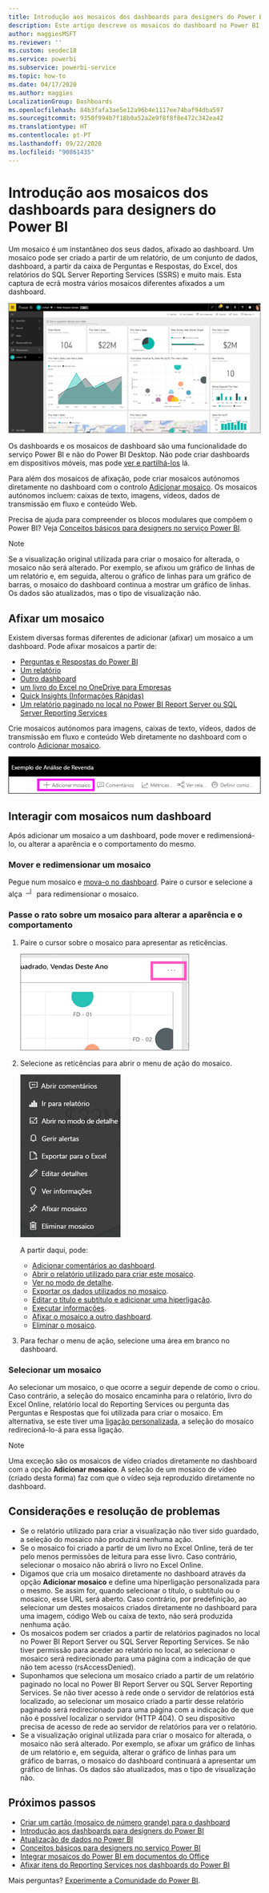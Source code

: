 ```yaml
---
title: Introdução aos mosaicos dos dashboards para designers do Power BI
description: Este artigo descreve os mosaicos do dashboard no Power BI, que incluem os mosaicos que forem criados a partir dos relatórios do SQL Server Reporting Services (SSRS).
author: maggiesMSFT
ms.reviewer: ''
ms.custom: seodec18
ms.service: powerbi
ms.subservice: powerbi-service
ms.topic: how-to
ms.date: 04/17/2020
ms.author: maggies
LocalizationGroup: Dashboards
ms.openlocfilehash: 84b3fafa3ae5e12a96b4e1117ee74baf94dba597
ms.sourcegitcommit: 9350f994b7f18b0a52a2e9f8f8f8e472c342ea42
ms.translationtype: HT
ms.contentlocale: pt-PT
ms.lasthandoff: 09/22/2020
ms.locfileid: "90861435"
---
```

# <a name="intro-to-dashboard-tiles-for-power-bi-designers"></a>Introdução aos mosaicos dos dashboards para designers do Power BI

Um mosaico é um instantâneo dos seus dados, afixado ao dashboard. Um mosaico pode ser criado a partir de um relatório, de um conjunto de dados, dashboard, a partir da caixa de Perguntas e Respostas, do Excel, dos relatórios do SQL Server Reporting Services (SSRS) e muito mais.  Esta captura de ecrã mostra vários mosaicos diferentes afixados a um dashboard.

![Dashboard do Power BI](media/service-dashboard-tiles/power-bi-dashboard.png)

Os dashboards e os mosaicos de dashboard são uma funcionalidade do serviço Power BI e não do Power BI Desktop. Não pode criar dashboards em dispositivos móveis, mas pode [ver e partilhá-los](../consumer/mobile/mobile-apps-view-dashboard.md) lá.

Para além dos mosaicos de afixação, pode criar mosaicos autónomos diretamente no dashboard com o controlo [Adicionar mosaico](service-dashboard-add-widget.md). Os mosaicos autónomos incluem: caixas de texto, imagens, vídeos, dados de transmissão em fluxo e conteúdo Web.

Precisa de ajuda para compreender os blocos modulares que compõem o Power BI? Veja [Conceitos básicos para designers no serviço Power BI](../fundamentals/service-basic-concepts.md).

> [!NOTE]
> Se a visualização original utilizada para criar o mosaico for alterada, o mosaico não será alterado.  Por exemplo, se afixou um gráfico de linhas de um relatório e, em seguida, alterou o gráfico de linhas para um gráfico de barras, o mosaico do dashboard continua a mostrar um gráfico de linhas. Os dados são atualizados, mas o tipo de visualização não.
> 
> 

## <a name="pin-a-tile"></a>Afixar um mosaico
Existem diversas formas diferentes de adicionar (afixar) um mosaico a um dashboard. Pode afixar mosaicos a partir de:

* [Perguntas e Respostas do Power BI](service-dashboard-pin-tile-from-q-and-a.md)
* [Um relatório](service-dashboard-pin-tile-from-report.md)
* [Outro dashboard](service-pin-tile-to-another-dashboard.md)
* [um livro do Excel no OneDrive para Empresas](service-dashboard-pin-tile-from-excel.md)
* [Quick Insights (Informações Rápidas)](service-insights.md)
* [Um relatório paginado no local no Power BI Report Server ou SQL Server Reporting Services](/sql/reporting-services/pin-reporting-services-items-to-power-bi-dashboards)

Crie mosaicos autónomos para imagens, caixas de texto, vídeos, dados de transmissão em fluxo e conteúdo Web diretamente no dashboard com o controlo [Adicionar mosaico](service-dashboard-add-widget.md).

  ![Ícone Adicionar mosaico](media/service-dashboard-tiles/add_widgetnew.png)

## <a name="interact-with-tiles-on-a-dashboard"></a>Interagir com mosaicos num dashboard
Após adicionar um mosaico a um dashboard, pode mover e redimensioná-lo, ou alterar a aparência e o comportamento do mesmo.

### <a name="move-and-resize-a-tile"></a>Mover e redimensionar um mosaico
Pegue num mosaico e [mova-o no dashboard](service-dashboard-edit-tile.md). Paire o cursor e selecione a alça ![alça do Mosaico](media/service-dashboard-tiles/resize-handle.jpg) para redimensionar o mosaico.

### <a name="hover-over-a-tile-to-change-the-appearance-and-behavior"></a>Passe o rato sobre um mosaico para alterar a aparência e o comportamento
1. Paire o cursor sobre o mosaico para apresentar as reticências.
   
    ![Reticências do mosaico](media/service-dashboard-tiles/ellipses_new.png)
2. Selecione as reticências para abrir o menu de ação do mosaico.
   
    ![Ícone de reticências](media/service-dashboard-tiles/power-bi-tile-menu.png)
   
    A partir daqui, pode:
   
     * [Adicionar comentários ao dashboard](../consumer/end-user-comment.md).
     * [Abrir o relatório utilizado para criar este mosaico](../consumer/end-user-reports.md).  
     * [Ver no modo de detalhe](../consumer/end-user-focus.md).   
     * [Exportar os dados utilizados no mosaico](../visuals/power-bi-visualization-export-data.md).
     * [Editar o título e subtítulo e adicionar uma hiperligação](service-dashboard-edit-tile.md). 
     * [Executar informações](service-insights.md). 
     * [Afixar o mosaico a outro dashboard](service-pin-tile-to-another-dashboard.md).
     * [Eliminar o mosaico](service-dashboard-edit-tile.md).

3. Para fechar o menu de ação, selecione uma área em branco no dashboard.

### <a name="select-a-tile"></a>Selecionar um mosaico
Ao selecionar um mosaico, o que ocorre a seguir depende de como o criou. Caso contrário, a seleção do mosaico encaminha para o relatório, livro do Excel Online, relatório local do Reporting Services ou pergunta das Perguntas e Respostas que foi utilizada para criar o mosaico. Em alternativa, se este tiver uma [ligação personalizada](service-dashboard-edit-tile.md), a seleção do mosaico redirecioná-lo-á para essa ligação.

> [!NOTE]
> Uma exceção são os mosaicos de vídeo criados diretamente no dashboard com a opção **Adicionar mosaico**. A seleção de um mosaico de vídeo (criado desta forma) faz com que o vídeo seja reproduzido diretamente no dashboard.   
> 
> 

## <a name="considerations-and-troubleshooting"></a>Considerações e resolução de problemas

* Se o relatório utilizado para criar a visualização não tiver sido guardado, a seleção do mosaico não produzirá nenhuma ação.
* Se o mosaico foi criado a partir de um livro no Excel Online, terá de ter pelo menos permissões de leitura para esse livro. Caso contrário, selecionar o mosaico não abrirá o livro no Excel Online.
* Digamos que cria um mosaico diretamente no dashboard através da opção **Adicionar mosaico** e define uma hiperligação personalizada para o mesmo. Se assim for, quando selecionar o título, o subtítulo ou o mosaico, esse URL será aberto. Caso contrário, por predefinição, ao selecionar um destes mosaicos criados diretamente no dashboard para uma imagem, código Web ou caixa de texto, não será produzida nenhuma ação.
* Os mosaicos podem ser criados a partir de relatórios paginados no local no Power BI Report Server ou SQL Server Reporting Services. Se não tiver permissão para aceder ao relatório no local, ao selecionar o mosaico será redirecionado para uma página com a indicação de que não tem acesso (rsAccessDenied).
* Suponhamos que seleciona um mosaico criado a partir de um relatório paginado no local no Power BI Report Server ou SQL Server Reporting Services. Se não tiver acesso à rede onde o servidor de relatórios está localizado, ao selecionar um mosaico criado a partir desse relatório paginado será redirecionado para uma página com a indicação de que não é possível localizar o servidor (HTTP 404). O seu dispositivo precisa de acesso de rede ao servidor de relatórios para ver o relatório.
* Se a visualização original utilizada para criar o mosaico for alterada, o mosaico não será alterado. Por exemplo, se afixar um gráfico de linhas de um relatório e, em seguida, alterar o gráfico de linhas para um gráfico de barras, o mosaico do dashboard continuará a apresentar um gráfico de linhas. Os dados são atualizados, mas o tipo de visualização não.

## <a name="next-steps"></a>Próximos passos
- [Criar um cartão (mosaico de número grande) para o dashboard](../visuals/power-bi-visualization-card.md)
- [Introdução aos dashboards para designers do Power BI](service-dashboards.md)  
- [Atualização de dados no Power BI](../connect-data/refresh-data.md)
- [Conceitos básicos para designers no serviço Power BI](../fundamentals/service-basic-concepts.md)
- [Integrar mosaicos do Power BI em documentos do Office](https://powerbi.microsoft.com/blog/integrating-power-bi-tiles-into-office-documents/)
- [Afixar itens do Reporting Services nos dashboards do Power BI](/sql/reporting-services/pin-reporting-services-items-to-power-bi-dashboards)

Mais perguntas? [Experimente a Comunidade do Power BI](https://community.powerbi.com/).